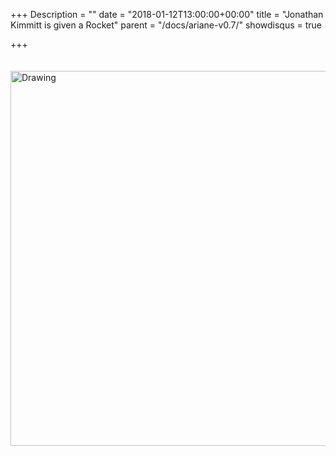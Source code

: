 +++
Description = ""
date = "2018-01-12T13:00:00+00:00"
title = "Jonathan Kimmitt is given a Rocket"
parent = "/docs/ariane-v0.7/"
showdisqus = true

+++

<a name="figure-overview"></a>
<img src="/img/rocket.png" alt="Drawing" style="width: 600px; padding: 20px 0px;"/>
